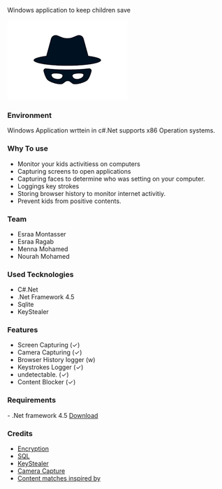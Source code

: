 Windows application to keep children save


<img src='https://raw.githubusercontent.com/5savers/Roglaza/master/roglaza.png' />


<h3>Environment</h3>
Windows Application wrttein in c#.Net supports x86 Operation systems.
<h3> Why To use</h3>

- Monitor your kids activitiess on computers 
- Capturing screens to open applications
- Capturing faces to determine who was setting on your computer.
- Loggings key strokes
- Storing browser history  to monitor internet activitiy.
- Prevent kids from positive contents.

<h3>Team</h3>

- Esraa Montasser
- Esraa Ragab
- Menna Mohamed
- Nourah Mohamed


<h3>Used Tecknologies </h3>

- C#.Net
- .Net Framework 4.5
- Sqlite
- KeyStealer 

<h3>Features</h3>

- Screen Capturing 			(✓)
- Camera Capturing  		(✓)
- Browser History logger	(w)
- Keystrokes Logger			(✓)
- undetectable.				(✓)
- Content Blocker 			(✓)



<h3>Requirements</h3>
- .Net framework 4.5
<a href='http://www.microsoft.com/en-eg/download/details.aspx?id=30653' >Download</a>


<h3>Credits</h3>

- [Encryption](https://msdn.microsoft.com/en-us/library/system.security.cryptography.md5(v=vs.110).aspx)
- [SQL](http://blog.tigrangasparian.com/2012/02/09/getting-started-with-sqlite-in-c-part-one/)
- [KeyStealer](https://codeload.github.com/htll/KeyStealer/zip/master)
- [Camera Capture](http://www.aforgenet.com/)
- [Content matches inspired by ](https://github.com/Kalpeshk9967016292/Antiporn)



